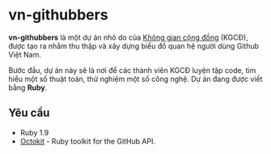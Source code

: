 # vn-githubbers

**vn-githubbers** là một dự án nhỏ do của
[Không gian cộng đồng](http://khonggiancongdong.org/) (KGCĐ), được tạo ra nhằm
thu thập và xây dựng biểu đồ quan hệ người dùng Github Việt Nam.

Bước đầu, dự án này sẽ là nơi để các thành viên KGCĐ luyện tập code, tìm hiểu
một số thuật toán, thử nghiệm một số công nghệ.  Dự án đang được viết bằng
**Ruby**.

## Yêu cầu

* Ruby 1.9
* [Octokit](https://github.com/octokit/octokit.rb) - Ruby toolkit for the
  GitHub API.
